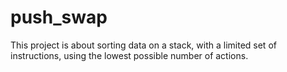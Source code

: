 # push_swap
This project is about sorting data on a stack, with a limited set of instructions, using the lowest possible number of actions. 

